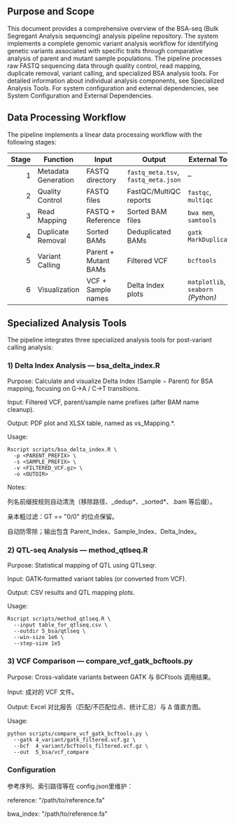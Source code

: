 ## Purpose and Scope
This document provides a comprehensive overview of the BSA-seq (Bulk Segregant Analysis sequencing) analysis pipeline repository. The system implements a complete genomic variant analysis workflow for identifying genetic variants associated with specific traits through comparative analysis of parent and mutant sample populations.
The pipeline processes raw FASTQ sequencing data through quality control, read mapping, duplicate removal, variant calling, and specialized BSA analysis tools. For detailed information about individual analysis components, see Specialized Analysis Tools. For system configuration and external dependencies, see System Configuration and External Dependencies.

## Data Processing Workflow
The pipeline implements a linear data processing workflow with the following stages:

| Stage | Function            | Input                | Output                              | External Tools                     |
| ----: | ------------------- | -------------------- | ----------------------------------- | ---------------------------------- |
|     1 | Metadata Generation | FASTQ directory      | `fastq_meta.tsv`, `fastq_meta.json` | –                                  |
|     2 | Quality Control     | FASTQ files          | FastQC/MultiQC reports              | `fastqc`, `multiqc`                |
|     3 | Read Mapping        | FASTQ + Reference    | Sorted BAM files                    | `bwa mem`, `samtools`              |
|     4 | Duplicate Removal   | Sorted BAMs          | Deduplicated BAMs                   | `gatk MarkDuplicates`              |
|     5 | Variant Calling     | Parent + Mutant BAMs | Filtered VCF                        | `bcftools`                         |
|     6 | Visualization       | VCF + Sample names   | Delta Index plots                   | `matplotlib`, `seaborn` *(Python)* |


## Specialized Analysis Tools
The pipeline integrates three specialized analysis tools for post-variant calling analysis:

### 1) Delta Index Analysis — bsa_delta_index.R
Purpose: Calculate and visualize Delta Index (Sample − Parent) for BSA mapping, focusing on G→A / C→T transitions.  

Input: Filtered VCF, parent/sample name prefixes (after BAM name cleanup).  

Output: PDF plot and XLSX table, named as <sample>vs<parent>_Mapping.*.  


Usage:
```
Rscript scripts/bsa_delta_index.R \
  -p <PARENT_PREFIX> \
  -s <SAMPLE_PREFIX> \
  -v <FILTERED_VCF.gz> \
  -o <OUTDIR>
```
Notes:  

列名前缀按规则自动清洗（移除路径、_dedup*、_sorted*、.bam 等后缀）。  

亲本粗过滤：GT == "0/0" 的位点保留。  

自动防零除；输出包含 Parent_Index、Sample_Index、Delta_Index。  

### 2) QTL-seq Analysis — method_qtlseq.R
Purpose: Statistical mapping of QTL using QTLseqr.  

Input: GATK-formatted variant tables (or converted from VCF).  

Output: CSV results and QTL mapping plots.  

Usage:  
```
Rscript scripts/method_qtlseq.R \
  --input table_for_qtlseq.csv \
  --outdir 5_bsa/qtlseq \
  --win-size 1e6 \
  --step-size 1e5
```

### 3) VCF Comparison — compare_vcf_gatk_bcftools.py
Purpose: Cross-validate variants between GATK 与 BCFtools 调用结果。  

Input: 成对的 VCF 文件。  

Output: Excel 对比报告（匹配/不匹配位点、统计汇总）与 Δ 值直方图。  

Usage:
```
python scripts/compare_vcf_gatk_bcftools.py \
  --gatk 4_variant/gatk_filtered.vcf.gz \
  --bcf  4_variant/bcftools_filtered.vcf.gz \
  --out  5_bsa/vcf_compare
```
### Configuration

参考序列、索引路径等在 config.json里维护：  

reference: "/path/to/reference.fa"  

bwa_index: "/path/to/reference.fa"  

